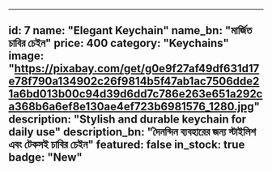 
---
id: 7
name: "Elegant Keychain"
name_bn: "মার্জিত চাবির চেইন"
price: 400
category: "Keychains"
image: "https://pixabay.com/get/g0e9f27af49df631d17e78f790a134902c26f9814b5f47ab1ac7506dde21a6bd013b00c94d39d6dd7c786e263e651a292ca368b6a6ef8e130ae4ef723b6981576_1280.jpg"
description: "Stylish and durable keychain for daily use"
description_bn: "দৈনন্দিন ব্যবহারের জন্য স্টাইলিশ এবং টেকসই চাবির চেইন"
featured: false
in_stock: true
badge: "New"
---
